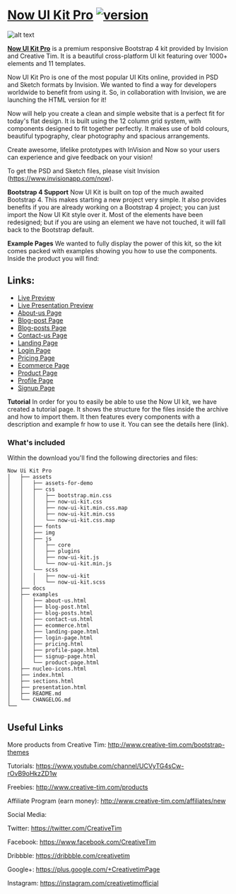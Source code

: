 # [Now UI Kit Pro](http://demos.creative-tim.com/now-ui-kit-pro/index.html) [![version][version-badge]][CHANGELOG]

![alt text](https://s3.amazonaws.com/creativetim_bucket/products/62/original/opt_nukp_thumbnail.jpg? "Now UI Kit Pro")


**[Now UI Kit Pro](http://demos.creative-tim.com/now-ui-kit-pro/index.html)** is a premium responsive Bootstrap 4 kit provided by Invision and Creative Tim. It is a beautiful cross-platform UI kit featuring over 1000+ elements and 11 templates.

Now UI Kit Pro is one of the most popular UI Kits online, provided in PSD and Sketch formats by Invision. We wanted to find a way for developers worldwide to benefit from using it. So, in collaboration with Invision, we are launching the HTML version for it!

Now will help you create a clean and simple website that is a perfect fit for today's flat design. It is built using the 12 column grid system, with components designed to fit together perfectly. It makes use of bold colours, beautiful typography, clear photography and spacious arrangements.

Create awesome, lifelike prototypes with InVision and Now so your users can experience and give feedback on your vision!

To get the PSD and Sketch files, please visit Invision (https://www.invisionapp.com/now).


**Bootstrap 4 Support**
Now UI Kit is built on top of the much awaited Bootstrap 4. This makes starting a new project very simple. It also provides benefits if you are already working on a Bootstrap 4 project; you can just import the Now UI Kit style over it. Most of the elements have been redesigned; but if you are using an element we have not touched, it will fall back to the Bootstrap default.

**Example Pages**
We wanted to fully display the power of this kit, so the kit comes packed with examples showing you how to use the components. Inside the product you will find:

## Links:

+ [Live Preview](http://demos.creative-tim.com/now-ui-kit-pro/index.html)
+ [Live Presentation Preview](http://demos.creative-tim.com/now-ui-kit-pro/presentation.html)
+ [About-us Page](http://demos.creative-tim.com/now-ui-kit-pro/examples/about-us.html)
+ [Blog-post Page](http://demos.creative-tim.com/now-ui-kit-pro/examples/blog-post.html)
+ [Blog-posts Page](http://demos.creative-tim.com/now-ui-kit-pro/examples/blog-posts.html)
+ [Contact-us Page](http://demos.creative-tim.com/now-ui-kit-pro/examples/contact-us.html)
+ [Landing Page](http://demos.creative-tim.com/now-ui-kit-pro/examples/landing-page.html)
+ [Login Page](http://demos.creative-tim.com/now-ui-kit-pro/examples/login-page.html)
+ [Pricing Page](http://demos.creative-tim.com/now-ui-kit-pro/examples/pricing.html)
+ [Ecommerce Page](http://demos.creative-tim.com/now-ui-kit-pro/examples/ecommerce.html)
+ [Product Page](http://demos.creative-tim.com/now-ui-kit-pro/examples/product-page.html)
+ [Profile Page](http://demos.creative-tim.com/now-ui-kit-pro/examples/profile-page.html)
+ [Signup Page](http://demos.creative-tim.com/now-ui-kit-pro/examples/signup-page.html)


**Tutorial**
In order for you to easily be able to use the Now UI kit, we have created a tutorial page. It shows the structure for the files inside the archive and how to import them. It then features every components with a description and example fr how to use it. You can see the details here (link).


### What's included

Within the download you'll find the following directories and files:

```
Now Ui Kit Pro
│   ├── assets
│   │   ├── assets-for-demo
│   │   ├── css
│   │   │   ├── bootstrap.min.css
│   │   │   ├── now-ui-kit.css
│   │   │   ├── now-ui-kit.min.css.map
│   │   │   ├── now-ui-kit.min.css
│   │   │   └── now-ui-kit.css.map
│   │   ├── fonts
│   │   ├── img
│   │   ├── js
│   │   │   ├── core
│   │   │   ├── plugins
│   │   │   ├── now-ui-kit.js
│   │   │   └── now-ui-kit.min.js
│   │   └── scss
│   │   │   ├── now-ui-kit
│   │   │   └── now-ui-kit.scss
│   ├── docs
│   ├── examples
│   │   ├── about-us.html
│   │   ├── blog-post.html
│   │   ├── blog-posts.html
│   │   ├── contact-us.html
│   │   ├── ecommerce.html
│   │   ├── landing-page.html
│   │   ├── login-page.html
│   │   ├── pricing.html
│   │   ├── profile-page.html
│   │   ├── signup-page.html
│   │   └── product-page.html
│   ├── nucleo-icons.html
│   ├── index.html
│   ├── sections.html
│   ├── presentation.html
│   ├── README.md
│   └── CHANGELOG.md
└──
```

## Useful Links

More products from Creative Tim: <http://www.creative-tim.com/bootstrap-themes>

Tutorials: <https://www.youtube.com/channel/UCVyTG4sCw-rOvB9oHkzZD1w>

Freebies: <http://www.creative-tim.com/products>

Affiliate Program (earn money): <http://www.creative-tim.com/affiliates/new>

Social Media:

Twitter: <https://twitter.com/CreativeTim>

Facebook: <https://www.facebook.com/CreativeTim>

Dribbble: <https://dribbble.com/creativetim>

Google+: <https://plus.google.com/+CreativetimPage>

Instagram: <https://instagram.com/creativetimofficial>

[CHANGELOG]: ./CHANGELOG.md
[LICENSE]: ./LICENSE
[version-badge]: https://img.shields.io/badge/version-1.2.1-blue.svg
